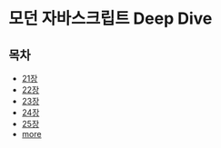 # 모던 자바스크립트 Deep Dive

## 목차
* [21장]()
* [22장]()
* [23장]()
* [24장]()
* [25장]()
* [more](./readme6.md)

